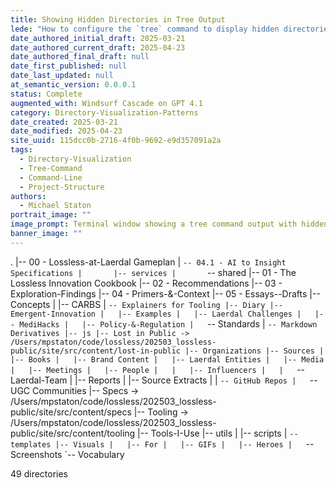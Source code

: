 ```yaml
---
title: Showing Hidden Directories in Tree Output
lede: "How to configure the `tree` command to display hidden directories and files when visualizing project folder structures."
date_authored_initial_draft: 2025-03-21
date_authored_current_draft: 2025-04-23
date_authored_final_draft: null
date_first_published: null
date_last_updated: null
at_semantic_version: 0.0.0.1
status: Complete
augmented_with: Windsurf Cascade on GPT 4.1
category: Directory-Visualization-Patterns
date_created: 2025-03-21
date_modified: 2025-04-23
site_uuid: 115dcc0b-2716-4f0b-9692-e9d357091a2a
tags:
  - Directory-Visualization
  - Tree-Command
  - Command-Line
  - Project-Structure
authors:
  - Michael Staton
portrait_image: ""
image_prompt: Terminal window showing a tree command output with hidden directories and files, modern developer workspace, clean visualization.
banner_image: ""
---
```


.
|-- 00 - Lossless-at-Laerdal Gameplan
|   `-- 04.1 - AI to Insight Specifications
|       |-- services
|       `-- shared
|-- 01 - The Lossless Innovation Cookbook
|-- 02 - Recommendations
|-- 03 - Exploration-Findings
|-- 04 - Primers-&-Context
|-- 05 - Essays--Drafts
|-- Concepts
|   |-- CARBS
|   `-- Explainers for Tooling
|-- Diary
|-- Emergent-Innovation
|   |-- Examples
|   |-- Laerdal Challenges
|   |-- MediHacks
|   |-- Policy-&-Regulation
|   `-- Standards
|       `-- Markdown Derivatives
|-- js
|-- Lost in Public -> /Users/mpstaton/code/lossless/202503_lossless-public/site/src/content/lost-in-public
|-- Organizations
|-- Sources
|   |-- Books
|   |-- Brand Content
|   |-- Laerdal Entities
|   |-- Media
|   |-- Meetings
|   |-- People
|   |   |-- Influencers
|   |   `-- Laerdal-Team
|   |-- Reports
|   |-- Source Extracts
|   |   `-- GitHub Repos
|   `-- UGC Communities
|-- Specs -> /Users/mpstaton/code/lossless/202503_lossless-public/site/src/content/specs
|-- Tooling -> /Users/mpstaton/code/lossless/202503_lossless-public/site/src/content/tooling
|-- Tools-I-Use
|-- utils
|   |-- scripts
|   `-- templates
|-- Visuals
|   |-- For
|   |-- GIFs
|   |-- Heroes
|   `-- Screenshots
`-- Vocabulary

49 directories
